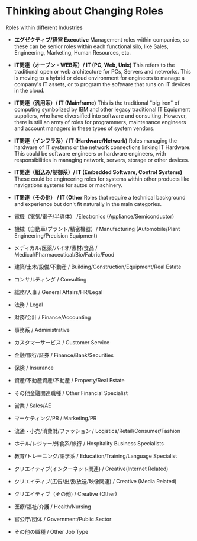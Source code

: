 # Thinking about Changing Roles

Roles within different Industries
- **エグゼクティブ/経営 Executive**
Management roles within companies, so these can be senior roles within each functional silo, like Sales, Engineering, Marketing, Human Resources, etc.

- **IT関連（オープン・WEB系）/ IT (PC, Web, Unix)**
This refers to the traditional open or web architecture for PCs, Servers and networks. This is moving to a hybrid or cloud environment for engineers to manage a company's IT assets, or to program the software that runs on IT devices in the cloud.

- **IT関連（汎用系）/ IT (Mainframe)**
This is the traditional "big iron" of computing symbolized by IBM and other legacy traditional IT Equipment suppliers, who have diversified into software and consulting. However, there is still an army of roles for programmers, maintenance engineers and account managers in these types of system vendors.

- **IT関連（インフラ系）/ IT (Hardware/Network)**
Roles managing the hardware of IT systems or the network connections linking IT Hardware. This could be software engineers or hardware engineers, with responsibilities in managing network, servers, storage or other devices.

- **IT関連（組込み/制御系）/ IT (Embedded Software, Control Systems)**
These could be engineering roles for systems within other products like navigations systems for autos or machinery.

- **IT関連（その他） / IT (Other**
Roles that require a technical background and experience but don't fit naturally in the main categories.

- 電機（電気/電子/半導体） /Electronics (Appliance/Semiconductor)
- 機械（自動車/プラント/精密機器）/ Manufacturing (Automobile/Plant Engineering/Precision Equipment)
- メディカル/医薬/バイオ/素材/食品 / Medical/Pharmaceutical/Bio/Fabric/Food
- 建築/土木/設備/不動産 / Building/Construction/Equipment/Real Estate
- コンサルティング / Consulting
- 総務/人事 / General Affairs/HR/Legal
- 法務 / Legal
- 財務/会計 / Finance/Accounting
- 事務系 / Administrative
- カスタマーサービス / Customer Service
- 金融/銀行/証券 / Finance/Bank/Securities
- 保険 / Insurance
- 資産/不動産資産/不動産 / Property/Real Estate
- その他金融関連職種 / Other Financial Specialist
- 営業 / Sales/AE
- マーケティング/PR / Marketing/PR
- 流通・小売/消費財/ファッション / Logistics/Retail/Consumer/Fashion
- ホテル/レジャー/外食系/旅行 / Hospitality Business Specialists
- 教育/トレーニング/語学系 / Education/Training/Language Specialist
- クリエイティブ(インターネット関連) / Creative(Internet Related)
- クリエイティブ(広告/出版/放送/映像関連) / Creative (Media Related)
- クリエイティブ（その他) / Creative (Other)
- 医療/福祉/介護 / Health/Nursing
- 官公庁/団体 / Government/Public Sector
- その他の職種 / Other Job Type
